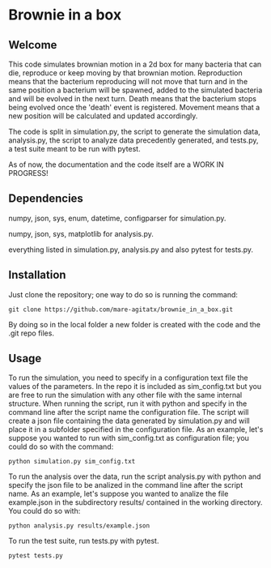 # Brownie in a box

## Welcome

This code simulates brownian motion in a 2d box for many bacteria that
can die, reproduce or keep moving by that brownian motion. Reproduction means
that the bacterium reproducing will not move that turn and in the same
position a bacterium will be spawned, added to the simulated bacteria and
will be evolved in the next turn. Death means that the bacterium stops
being evolved once the 'death' event is registered. Movement means that a
new position will be calculated and updated accordingly.

The code is split in simulation.py, the script to generate the simulation data,
analysis.py, the script to analyze data precedently generated, and tests.py, a
test suite meant to be run with pytest.

As of now, the documentation and the code itself are a WORK IN PROGRESS!

## Dependencies

numpy, json, sys, enum, datetime, configparser for simulation.py.

numpy, json, sys, matplotlib for analysis.py.

everything listed in simulation.py, analysis.py and also pytest for tests.py.

## Installation

Just clone the repository; one way to do so is running the command:

```
git clone https://github.com/mare-agitatx/brownie_in_a_box.git
```

By doing so in the local folder a new folder is created with the code and
the .git repo files.

## Usage

To run the simulation, you need to specify in a configuration text file the
values of the parameters. In the repo it is included as sim_config.txt but you
are free to run the simulation with any other file with the same internal
structure. When running the script, run it with python and specify in the
command line after the script name the configuration file. The script will
create a json file containing the data generated by simulation.py and will
place it in a subfolder specified in the configuration file.
As an example, let's suppose you wanted to run with sim_config.txt as
configuration file; you could do so with the command:
```
python simulation.py sim_config.txt
```

To run the analysis over the data, run the script analysis.py with python and
specify the json file to be analized in the command line after the script name.
As an example, let's suppose you wanted to analize the file example.json in the
subdirectory results/ contained in the working directory. You could do so with:
```
python analysis.py results/example.json
```

To run the test suite, run tests.py with pytest.
```
pytest tests.py
```
